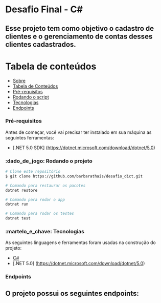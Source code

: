 # Desafio Final - C#
## Esse projeto tem como objetivo o cadastro de clientes e o gerenciamento de contas desses clientes cadastrados.

Tabela de conteúdos
=================
<!--ts-->
   * [Sobre](#Sobre)
   * [Tabela de Conteúdos](#tabela-de-conteudos)
   * [Pré-requisitos](#pre-requisitos)
   * [Rodando o script](#rodando-o-script)
   * [Tecnologias](#tecnologias)
   * [Endpoints](#endpoints)
<!--te-->

### Pré-requisitos
Antes de começar, você vai precisar ter instalado em sua máquina as seguintes ferramentas:
- [.NET 5.0 SDK] (https://dotnet.microsoft.com/download/dotnet/5.0)

### :dado_de_jogo: Rodando o projeto
```bash
# Clone este repositório
$ git clone https://github.com/barbarathais/desafio_dict.git

# Comando para restaurar os pacotes
dotnet restore

# Comando para rodar o app
dotnet run

# Comando para rodar os testes
dotnet test

```
### :martelo_e_chave: Tecnologias
As seguintes linguagens e ferramentas foram usadas na construção do projeto:
- [C#](https://docs.microsoft.com/pt-br/dotnet/csharp/)
- [.NET 5.0] (https://dotnet.microsoft.com/download/dotnet/5.0)

### Endpoints
O projeto possui os seguintes endpoints:
- 
